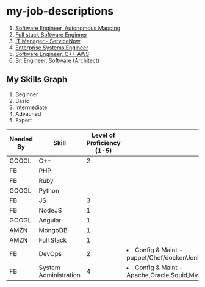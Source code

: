 # my-job-descriptions

 1. [Software Engineer, Autonomous Mapping](Software_Engineer-Autonomous_Mapping.md)
 2. [Full stack Software Enginner](Software_Engineer-Full_Stack.md)
 3. [IT Manager - ServiceNow](ITManager_ServiceNow.md)
 4. [Enterprise Systems Engineer](Enterprise_Systems_Engineer.md)
 5. [Software Engineer, C++ AWS](Software_Engineer_C++.md)
 6. [Sr. Engineer, Software (Architect)](Senior_Software_Engineer-Architect.md)


## My Skills Graph

1. Beginner
2. Basic
3. Intermediate
4. Advacned
5. Expert

|Needed By| Skill | Level of Proficiency (1-5) | Details |TARGET |
| --- | --- | --- | --- | --- |
| GOOGL |C++ | 2 | |3 |
| FB | PHP | | |
| FB | Ruby | | |
| GOOGL | Python | | |
| FB | JS | 3 | | 4 | 
| FB | NodeJS| 1 | | 2 |
| GOOGL | Angular | 1 | | 2 |
| AMZN | MongoDB | 1 | | 2 |
| AMZN | Full Stack | 1 | | 2 |
| FB | DevOps| 2 |<li>Config & Maint - puppet/Chef/docker/Jenkins/terraform</li>| 3 |
| FB | System Administration | 4 |<li>Config & Maint - Apache,Oracle,Squid,MySQL,NFS,DHCP,SSH,DNS,SNMP</li>| 5 |

